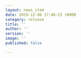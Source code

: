 ```yaml
---
layout: news_item
date: 2019-12-06 17:46:23 +0000
category: release
title: ''
author: ''
version: ''
image: ''
published: false

---
```

